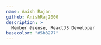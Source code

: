 ```yaml
---
name: Anish Rajan
github: AnishRaj2000
description: >
  Member @zense, ReactJS Developer
basecolor: "#5b3277"
---
```

